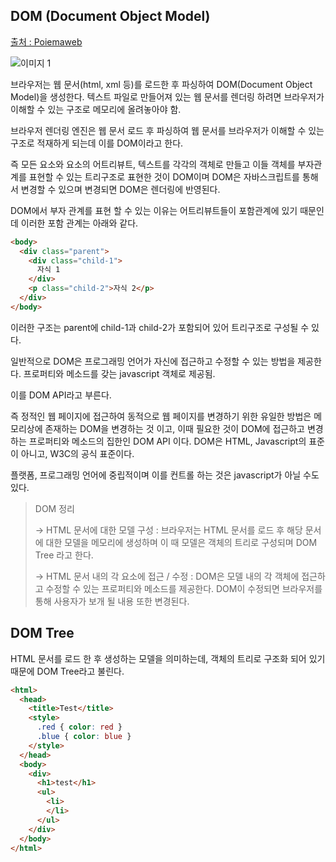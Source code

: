 ## DOM (Document Object Model)

[출처 : Poiemaweb](http://poiemaweb.com/js-dom)

![이미지 1](http://poiemaweb.com/img/client-server.png)

브라우저는 웹 문서(html, xml 등)를 로드한 후 파싱하여 DOM(Document Object Model)을 생성한다.
텍스트 파일로 만들어져 있는 웹 문서를 렌더링 하려면 브라우저가 이해할 수 있는 구조로 메모리에 올려놓아야 함.

브라우저 렌더링 엔진은 웹 문서 로드 후 파싱하여 웹 문서를 브라우저가 이해할 수 있는 구조로 적재하게 되는데 이를 DOM이라고 한다.

즉 모든 요소와 요소의 어트리뷰트, 텍스트를 각각의 객체로 만들고 이들 객체를 부자관계를 표현할 수 있는 트리구조로 표현한 것이 DOM이며 DOM은 자바스크립트를 통해서 변경할 수 있으며 변경되면 DOM은 렌더링에 반영된다.

DOM에서 부자 관계를 표현 할 수 있는 이유는 어트리뷰트들이 포함관계에 있기 때문인데 이러한 포함 관계는 아래와 같다.

```html
<body>
  <div class="parent">
    <div class="child-1">
      자식 1
    </div>
    <p class="child-2">자식 2</p>
  </div>
</body>
```

이러한 구조는 parent에 child-1과 child-2가 포함되어 있어 트리구조로 구성될 수 있다.

일반적으로 DOM은 프로그래밍 언어가 자신에 접근하고 수정할 수 있는 방법을 제공한다. 프로퍼티와 메소드를 갖는 javascript 객체로 제공됨.

이를 DOM API라고 부른다.

즉 정적인 웹 페이지에 접근하여 동적으로 웹 페이지를 변경하기 위한 유일한 방법은 메모리상에 존재하는 DOM을 변경하는 것 이고, 이때 필요한 것이 DOM에 접근하고 변경하는 프로퍼티와 메소드의 집한인 DOM API 이다. DOM은 HTML, Javascript의 표준이 아니고, W3C의 공식 표준이다.

플랫폼, 프로그래밍 언어에 중립적이며 이를 컨트롤 하는 것은 javascript가 아닐 수도 있다.

> DOM 정리
>
> -> HTML 문서에 대한 모델 구성 : 브라우저는 HTML 문서를 로드 후 해당 문서에 대한 모델을 메모리에 생성하며 이 때 모델은 객체의 트리로 구성되며 DOM Tree 라고 한다.
>
> -> HTML 문서 내의 각 요소에 접근 / 수정 : DOM은 모델 내의 각 객체에 접근하고 수정할 수 있는 프로퍼티와 메소드를 제공한다. DOM이 수정되면 브라우저를 통해 사용자가 보개 될 내용 또한 변경된다.

## DOM Tree

HTML 문서를 로드 한 후 생성하는 모델을 의미하는데, 객체의 트리로 구조화 되어 있기 때문에 DOM Tree라고 불린다.

```html
<html>
  <head>
    <title>Test</title>
    <style>
      .red { color: red }
      .blue { color: blue }
    </style>
  </head>
  <body>
    <div>
      <h1>test</h1>
      <ul>
        <li>
        </li>
      </ul>
    </div>
  </body>
</html>
```
